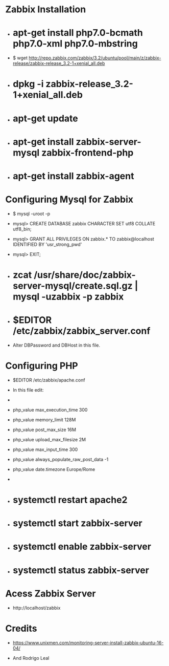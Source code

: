 # Zabbix Installation

* # apt-get install php7.0-bcmath php7.0-xml php7.0-mbstring

* $ wget http://repo.zabbix.com/zabbix/3.2/ubuntu/pool/main/z/zabbix-release/zabbix-release_3.2-1+xenial_all.deb

* # dpkg -i zabbix-release_3.2-1+xenial_all.deb

* # apt-get update

* # apt-get install zabbix-server-mysql zabbix-frontend-php

* # apt-get install zabbix-agent

# Configuring Mysql for Zabbix 

* $ mysql -uroot -p

* mysql> CREATE DATABASE zabbix CHARACTER SET utf8 COLLATE utf8_bin;

* mysql> GRANT ALL PRIVILEGES ON zabbix.* TO zabbix@localhost IDENTIFIED BY 'usr_strong_pwd'

* mysql> EXIT;

* # zcat /usr/share/doc/zabbix-server-mysql/create.sql.gz | mysql -uzabbix -p zabbix

* # $EDITOR /etc/zabbix/zabbix_server.conf

* Alter DBPassword and DBHost in this file.

# Configuring PHP

* $EDITOR /etc/zabbix/apache.conf

* In this file edit:

* <IfModule mod_php7.c>
*    php_value max_execution_time 300
*    php_value memory_limit 128M
*    php_value post_max_size 16M
*    php_value upload_max_filesize 2M
*    php_value max_input_time 300
*    php_value always_populate_raw_post_data -1
*    php_value date.timezone Europe/Rome
* </IfModule>

* # systemctl restart apache2
* # systemctl start zabbix-server
* # systemctl enable zabbix-server

* # systemctl status zabbix-server

# Acess Zabbix Server

* http://localhost/zabbix

# Credits

* https://www.unixmen.com/monitoring-server-install-zabbix-ubuntu-16-04/

* And Rodrigo Leal
